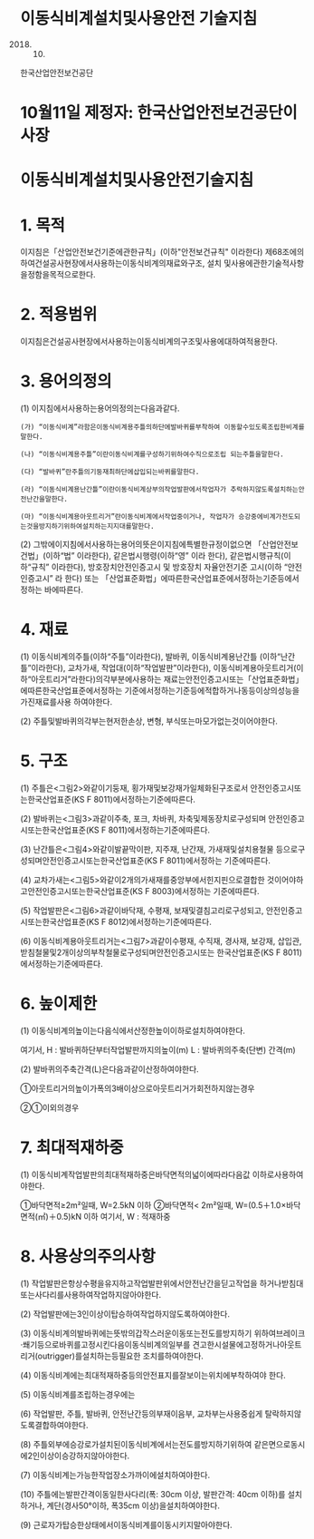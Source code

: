 # 이동식비계설치및사용안전 기술지침

2018. 10.

한국산업안전보건공단

# 10월11일 제정자: 한국산업안전보건공단이사장

# 이동식비계설치및사용안전기술지침

# 1. 목적

이지침은「산업안전보건기준에관한규칙」(이하"안전보건규칙" 이라한다) 제68조에의하여건설공사현장에서사용하는이동식비계의재료와구조, 설치 및사용에관한기술적사항을정함을목적으로한다.

# 2. 적용범위

이지침은건설공사현장에서사용하는이동식비계의구조및사용에대하여적용한다.

# 3. 용어의정의

(1) 이지침에서사용하는용어의정의는다음과같다.

    (가) “이동식비계”라함은이동식비계용주틀의하단에발바퀴를부착하여 이동할수있도록조립한비계를말한다.

    (나) “이동식비계용주틀”이란이동식비계를구성하기위하여수직으로조립 되는주틀을말한다.

    (다) “발바퀴”란주틀의기둥재최하단에삽입되는바퀴를말한다.

    (라) “이동식비계용난간틀”이란이동식비계상부의작업발판에서작업자가 추락하지않도록설치하는안전난간을말한다.

    (마) “이동식비계용아웃트리거”란이동식비계에서작업중이거나, 작업자가 승강중에비계가전도되는것을방지하기위하여설치하는지지대를말한다.

(2) 그밖에이지침에서사용하는용어의뜻은이지침에특별한규정이없으면 「산업안전보건법」(이하“법” 이라한다), 같은법시행령(이하“영” 이라 한다), 같은법시행규칙(이하“규칙” 이라한다), 방호장치안전인증고시 및 방호장치 자율안전기준 고시(이하 “안전인증고시” 라 한다) 또는 「산업표준화법」에따른한국산업표준에서정하는기준등에서정하는 바에따른다.

# 4. 재료

(1) 이동식비계의주틀(이하“주틀”이라한다), 발바퀴, 이동식비계용난간틀 (이하“난간틀”이라한다), 교차가새, 작업대(이하“작업발판”이라한다), 이동식비계용아웃트리거(이하“아웃트리거”라한다)의각부분에사용하는 재료는안전인증고시또는「산업표준화법」에따른한국산업표준에서정하는 기준에서정하는기준등에적합하거나동등이상의성능을가진재료를사용 하여야한다.

(2) 주틀및발바퀴의각부는현저한손상, 변형, 부식또는마모가없는것이어야한다.

# 5. 구조

(1) 주틀은<그림2>와같이기둥재, 횡가재및보강재가일체화된구조로서 안전인증고시또는한국산업표준(KS F 8011)에서정하는기준에따른다.

(2) 발바퀴는<그림3>과같이주축, 포크, 차바퀴, 차축및제동장치로구성되며 안전인증고시또는한국산업표준(KS F 8011)에서정하는기준에따른다.

(3) 난간틀은<그림4>와같이발끝막이판, 지주재, 난간재, 가새재및설치용철물 등으로구성되며안전인증고시또는한국산업표준(KS F 8011)에서정하는 기준에따른다.

(4) 교차가새는<그림5>와같이2개의가새재를중앙부에서힌지핀으로결합한 것이어야하고안전인증고시또는한국산업표준(KS F 8003)에서정하는 기준에따른다.

(5) 작업발판은<그림6>과같이바닥재, 수평재, 보재및결침고리로구성되고, 안전인증고시또는한국산업표준(KS F 8012)에서정하는기준에따른다.

(6) 이동식비계용아웃트리거는<그림7>과같이수평재, 수직재, 경사재, 보강재, 삽입관, 받침철물및2개이상의부착철물로구성되며안전인증고시또는 한국산업표준(KS F 8011)에서정하는기준에따른다.

# 6. 높이제한

(1) 이동식비계의높이는다음식에서산정한높이이하로설치하여야한다.

여기서, H : 발바퀴하단부터작업발판까지의높이(m) L : 발바퀴의주축(단변) 간격(m)

(2) 발바퀴의주축간격(L)은다음과같이산정하여야한다.

①아웃트리거의높이가폭의3배이상으로아웃트리거가회전하지않는경우

②①이외의경우

# 7. 최대적재하중

(1) 이동식비계작업발판의최대적재하중은바닥면적의넓이에따라다음값 이하로사용하여야한다.

①바닥면적≥2m²일때, W=2.5kN 이하 ②바닥면적< 2m²일때, W=(0.5＋1.0×바닥면적(㎡)＋0.5)kN 이하 여기서, W : 적재하중

# 8. 사용상의주의사항

(1) 작업발판은항상수평을유지하고작업발판위에서안전난간을딛고작업을 하거나받침대또는사다리를사용하여작업하지않아야한다.

(2) 작업발판에는3인이상이탑승하여작업하지않도록하여야한다.

(3) 이동식비계의발바퀴에는뜻밖의갑작스러운이동또는전도를방지하기 위하여브레이크·쐐기등으로바퀴를고정시킨다음이동식비계의일부를 견고한시설물에고정하거나아웃트리거(outrigger)를설치하는등필요한 조치를하여야한다.

(4) 이동식비계에는최대적재하중등의안전표지를잘보이는위치에부착하여야 한다.

(5) 이동식비계를조립하는경우에는

(6) 작업발판, 주틀, 발바퀴, 안전난간등의부재이음부, 교차부는사용중쉽게 탈락하지않도록결합하여야한다.

(8) 주틀외부에승강로가설치된이동식비계에서는전도를방지하기위하여 같은면으로동시에2인이상이승강하지않아야한다.

(7) 이동식비계는가능한작업장소가까이에설치하여야한다.

(10) 주틀에는발판간격이동일한사다리(폭: 30cm 이상, 발판간격: 40cm 이하)를 설치하거나, 계단(경사50°이하, 폭35cm 이상)을설치하여야한다.

(9) 근로자가탑승한상태에서이동식비계를이동시키지말아야한다.
